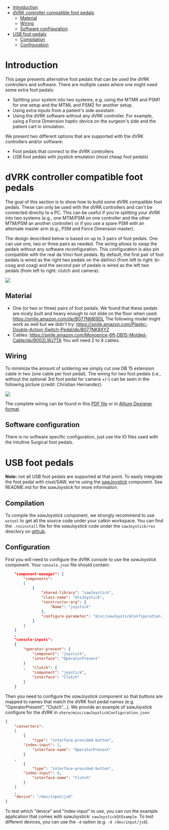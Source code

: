 <!--ts-->
   * [Introduction](#introduction)
   * [dVRK controller compatible foot pedals](#dvrk-controller-compatible-foot-pedals)
      * [Material](#material)
      * [Wiring](#wiring)
      * [Software configuration](#software-configuration)
   * [USB foot pedals](#usb-foot-pedals)
      * [Compilation](#compilation)
      * [Configuration](#configuration)

<!-- Added by: adeguet1, at: 2021-03-16T13:02-04:00 -->

<!--te-->

# Introduction

This page presents alternative foot pedals that can be used the dVRK controllers and software.  There are multiple cases where one might need some extra foot pedals:
* Splitting your system into two systems, e.g. using the MTMR and PSM1 for one setup and the MTML and PSM2 for another setup.
* Using extra inputs from a patient's side assistant.
* Using the dVRK software without any dVRK controller.  For example, using a Force Dimension haptic device on the surgeon's side and the patient cart in simulation.

We present two different options that are supported with the dVRK controllers and/or software:
* Foot pedals that connect to the dVRK controllers
* USB foot pedals with joystick emulation (most cheap foot pedals)

# dVRK controller compatible foot pedals

The goal of this section is to show how to build some dVRK compatible foot pedals.  These can only be used with the dVRK controllers and can't be connected directly to a PC.  This can be useful if you're splitting your dVRK into two systems (e.g., one MTM/PSM on one controller and the other MTM/PSM an another controller) or if you use a spare PSM with an alternate master arm (e.g., PSM and Force Dimension master).

The design described below is based on up to 3 pairs of foot pedals.  One can use one, two or three pairs as needed.  The wiring allows to swap the pedals without any software reconfiguration.  This configuration is also pin compatible with the real da Vinci foot pedals.  By default, the first pair of foot pedals is wired as the right two pedals on the daVinci (from left to right: bi-coag and coag) and the second pair of pedals is wired as the left two pedals (from left to right: clutch and camera):

   ![](/jhu-dvrk/sawIntuitiveResearchKit/wiki/assets/foot/dVRK-foot-pedals.jpg)

## Material

 * One (or two or three) pairs of foot pedals.  We found that these pedals are nicely built and heavy enough to not slide on the floor when used: https://smile.amazon.com/dp/B077NM69DL   The following model might work as well but we didn't try: https://smile.amazon.com/Plastic-Double-Action-Switch-Pedal/dp/B077NK8XYZ
 * Cables: https://smile.amazon.com/Monoprice-6ft-DB15-Molded-Cable/dp/B002LWJ7TA  You will need 2 to 4 cables.

## Wiring

To minimize the amount of soldering we simply cut one DB 15 extension cable in two (one cable per foot pedal).  The wiring for two foot pedals (i.e., without the optional 3rd foot pedal for camera +/-) can be seen in the following picture (credit: Christian Hernandez):

   ![](/jhu-dvrk/sawIntuitiveResearchKit/wiki/assets/foot/dVRK-foot-pedal-wiring.jpg)

The complete wiring can be found in this [PDF file](/jhu-dvrk/sawIntuitiveResearchKit/wiki/assets/foot/dVRK-foot-pedal-wiring.pdf) or in [Altium Designer format](/jhu-dvrk/sawIntuitiveResearchKit/wiki/assets/foot/Footpedal-Wiring.SchDoc).

## Software configuration

There is no software specific configuration, just use the IO files used with the Intuitive Surgical foot pedals.

# USB foot pedals

**Note:** not all USB foot pedals are supported at that point.  To easily integrate the foot pedal with cisst/SAW, we're using the [sawJoystick](https://github.com/jhu-saw/sawJoystick) component.  See README.md for the *sawJoystick* for more information. 

## Compilation

To compile the *sawJoystick* component, we strongly recommend to use `wstool` to get all the source code under your catkin workspace.  You can find the `.rosinstall` file for the *sawJoystick* code under the `sawJoystick/ros` directory on [github](https://github.com/jhu-saw/sawJoystick).
 
## Configuration

First you will need to configure the dVRK console to use the *sawJoystick* component.  Your `console.json` file should contain:
```json
    "component-manager": {
        "components":
        [
            {
                "shared-library": "sawJoystick",
                "class-name": "mtsJoystick",
                "constructor-arg": {
                    "Name": "joystick"
                },
                "configure-parameter": "misc/sawJoystickConfiguration.json"
            }
        ]
    }
    ,
    "console-inputs":
    {
        "operator-present": {
            "component": "joystick",
            "interface": "OperatorPresent"
        }
        ,   "clutch": {
            "component": "joystick",
            "interface": "Clutch"
        }
    }
```

Then you need to configure the *sawJoystick* component so that buttons are mapped to names that match the dVRK foot pedal names (e.g. "OperatorPresent", "Clutch"...).  We provide an example of *sawJoystick* configure for the dVRK in `share/misc/sawJoystickConfiguration.json`:
```json
{
    "converters":
    [
        {
            "type": "interface-provided-button",
	    "index-input": 1,
            "interface-name": "OperatorPresent"
        }
	,
        {
            "type": "interface-provided-button",
	    "index-input": 0,
            "interface-name": "Clutch"
        }
    ]
    ,
    "device": "/dev/input/js0"
}
```  

To test which "device" and "index-input" to use, you can run the example application that comes with *sawJoystick*: `sawJoystickQtExample`.  To test different devices, you can use the `-d` option (e.g. `-d /dev/input/js0`).